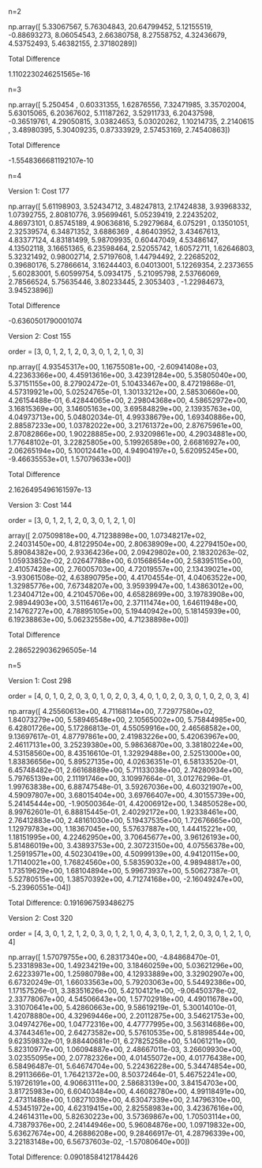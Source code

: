 n=2

np.array([ 5.33067567,  5.76304843, 20.64799452,  5.12155519, -0.88693273,
        8.06054543,  2.66380758,  8.27558752,  4.32436679,  4.53752493,
        5.46382155,  2.37180289])
        
Total Difference

1.1102230246251565e-16

n=3

np.array([ 5.250454  ,  0.60331355,  1.62876556,  7.32471985,  3.35702004,
        5.63015065,  6.20367602,  5.11187262,  3.52911733,  6.20437598,
       -0.36519761,  4.29050815,  3.03824653,  5.03020262,  1.10214735,
        2.2140615 ,  3.48980395,  5.30409235,  0.87333929,  2.57453169,
        2.74540863])
        
Total Difference

-1.5548366681192107e-10

n=4 

Version 1: Cost 177

np.array([ 5.61198903,  3.52434712,  3.48247813,  2.17424838,  3.93968332,
        1.07392755,  2.80810776,  3.95699461,  5.05239419,  2.22435202,
        4.86973101,  0.85745189,  4.90636816,  5.29279684,  6.075291  ,
        0.13501051,  2.32539574,  6.34871352,  3.6886369 ,  4.86403952,
        3.43467613,  4.83377124,  4.83181499,  5.98709935,  0.60447049,
        4.53486147,  4.13502118,  3.16651365,  6.23598464,  2.52055742,
        1.60572711,  1.62646803,  5.32321492,  0.98002714,  2.57197608,
        1.44794492,  2.22685202,  0.39680176,  5.27866614,  3.16244403,
        6.04013001,  5.12269354,  2.2373655 ,  5.60283001,  5.60599754,
        5.0934175 ,  5.21095798,  2.53766069,  2.78566524,  5.75635446,
        3.80233445,  2.3053403 , -1.22984673,  3.94523896])
        
Total Difference

-0.6360501790001074

Version 2: Cost 155

order = [3, 0, 1, 2, 1, 2, 0, 3, 0, 1, 2, 1, 0, 3]

np.array([ 4.93545317e+00,  1.16755081e+00, -2.60941408e+03,  4.22363366e+00,
        4.45913616e+00,  3.42391284e+00,  5.35805040e+00,  5.37151155e+00,
        8.27902472e-01,  5.10433467e+00,  8.47219868e-01,  4.57319921e+00,
        5.02524765e-01,  1.30133212e+00,  2.58530660e+00,  4.26154488e-01,
        6.42844065e+00,  2.29804368e+00,  4.58652972e+00,  3.16815369e+00,
        3.14605163e+00,  3.69584829e+00,  2.13935763e+00,  4.04973713e+00,
        5.04802034e-01,  4.99338679e+00,  1.69340886e+00,  2.88587233e+00,
        1.03782022e+00,  3.21761372e+00,  2.87675961e+00,  2.87082866e+00,
        1.90228885e+00,  2.93209861e+00,  4.29034881e+00,  1.77648102e-01,
        3.22825805e+00,  5.19926589e+00,  2.66816927e+00,  2.06265194e+00,
        5.10012441e+00,  4.94904197e+0,  5.62095245e+00, -9.46635553e+01,
        1.57079633e+00]) 
        
Total Difference

2.1626495496161597e-13

Version 3: Cost 144

order = [3, 0, 1, 2, 1, 2, 0, 3, 0, 1, 2, 1, 0]

array([ 2.07509818e+00,  4.71238898e+00,  1.07348217e+02,  2.24031450e+00,
        4.81229504e+00,  2.80638909e+00,  4.22794150e+00,  5.89084382e+00,
        2.93364236e+00,  2.09429802e+00,  2.18320263e-02,  1.05933852e-02,
        2.02647788e+00,  6.01568654e+00,  2.58395115e+00,  2.41057428e+00,
        2.76005703e+00,  4.72019557e+00,  2.13439021e+00, -3.93061508e-02,
        4.63890795e+00,  4.41704554e-01,  4.04063522e+00,  1.32985776e+00,
        7.67348207e+00,  3.95939947e+00,  1.43863012e+00,  1.23404712e+00,
        4.21045706e+00,  4.65828699e+00,  3.19783908e+00,  2.98944903e+00,
        3.51164617e+00,  2.37111474e+00,  1.64611948e+00,  2.14762727e+00,
        4.78895105e+00,  5.19440942e+00,  5.18145939e+00,  6.19238863e+00,
        5.06232558e+00,  4.71238898e+00])
        
Total Difference

2.2865229036296505e-14

n=5

Version 1: Cost 298

order = [4, 0, 1, 0, 2, 0, 3, 0, 1, 0, 2, 0, 3, 4, 0, 1, 0, 2, 0, 3, 0, 1, 0, 2, 0, 3, 4]

np.array([ 4.25560613e+00,  4.71168114e+00,  7.72977580e+02,  1.84073279e+00,
        5.58946548e+00,  2.10565002e+00,  5.75844985e+00,  6.42801726e+00,
        5.17286813e-01,  4.55059916e+00,  2.46568582e+00,  9.13697617e-01,
        4.87797861e+00,  2.41983226e+00,  5.42063967e+00,  2.46117131e+00,
        3.25239380e+00,  5.98636870e+00,  3.38180224e+00,  4.53158560e+00,
        8.43516610e-01,  1.32929488e+00,  2.52513000e+00,  1.83836656e+00,
        5.89527135e+00,  4.02636351e-01,  6.58133520e-01,  6.45748482e-01,
        2.66168889e+00,  5.71133038e+00,  2.74280934e+00,  5.79765139e+00,
        2.11191746e+00,  3.10997664e-01,  3.01276296e-01,  1.99763838e+00,
        6.88747548e-01,  3.59267036e+00,  4.60321907e+00,  4.59097807e+00,
        3.68015404e+00,  3.69766407e+00,  4.30155739e+00,  5.24145444e+00,
       -1.90500364e-01,  4.42006912e+00,  1.34850528e+00,  8.99762601e-01,
        6.88815445e-01,  2.40292172e+00,  1.92338461e+00,  2.76412883e+00,
        2.48161030e+00,  5.19437535e+00,  1.72676665e+00,  1.12979783e+00,
        1.18367045e+00,  5.57637887e+00,  1.44415221e+00,  1.18151995e+00,
        4.22462950e+00,  3.70645677e+00,  3.96126193e+00,  5.81486019e+00,
        3.43893753e+00,  2.30723150e+00,  4.07556378e+00,  1.25919571e+00,
        4.50230419e+00,  4.50999139e+00,  4.94120115e+00,  1.71140021e+00,
        1.76824560e+00,  5.58359032e+00,  4.98948817e+00,  1.73519629e+00,
        1.68104894e+00,  5.99673937e+00,  5.50627387e-01,  5.52780515e+00,
        1.38570392e+00,  4.71274168e+00, -2.16049247e+00, -5.23960551e-04])

        
Total Difference: 0.1916967593486275

Version 2: Cost 320

order = [4, 3, 0, 1, 2, 1, 2, 0, 3, 0, 1, 2, 1, 0, 4, 3, 0, 1, 2, 1, 2, 0, 3, 0, 1, 2, 1, 0, 4]

np.array([ 1.57079755e+00,  6.28317340e+00, -4.84868470e-01,  5.23318983e+00,
        1.49234219e+00,  3.18460259e+00,  5.03621296e+00,  2.62233971e+00,
        1.25980798e+00,  4.12933889e+00,  3.32902907e+00,  6.67320249e-01,
        1.66033563e+00,  5.79203063e+00,  5.54492386e+00,  1.17157526e-01,
        3.38351626e+00,  5.42104121e+00, -9.06450378e-02,  2.33778067e+00,
        4.54506643e+00,  1.57702918e+00,  4.49011678e+00,  3.31070641e+00,
        5.42860663e+00,  9.58619219e-01,  5.30014010e-01,  1.42078880e+00,
        4.32969446e+00,  2.20112875e+00,  3.54621753e+00,  3.04974276e+00,
        1.04772316e+00,  4.47777995e+00,  3.56314686e+00,  4.37443461e+00,
        2.64273582e+00,  5.57610535e+00,  5.81898544e+00,  9.62359832e-01,
        9.88440681e-01,  6.27825258e+00,  5.14061211e+00,  5.82310977e+00,
        1.06094887e+00,  2.48667011e-03,  3.26609930e+00,  3.02355095e+00,
        2.07782326e+00,  4.01455072e+00,  4.01776438e+00,  6.58496487e-01,
        5.64674704e+00,  5.22436228e+00,  5.34474854e+00,  8.29113666e-01,
        1.76421372e+00,  8.50372464e-01,  5.46752241e+00,  5.19726191e+00,
        4.90663111e+00,  2.58683139e+00,  3.84154703e+00,  3.81725983e+00,
        6.60403484e+00,  4.46082780e+00,  4.99118491e+00,  2.47311488e+00,
        1.08271039e+00,  4.63047339e+00,  2.14796310e+00,  4.53451972e+00,
        4.62319415e+00,  2.82558983e+00,  3.42367616e+00,  4.24614311e+00,
        5.82630223e+00,  3.57369867e+00,  1.70503114e+00,  4.73879376e+00,
        2.24144946e+00,  5.96084876e+00,  1.09719832e+00,  5.63627674e+00,
        4.26886208e+00,  9.28466917e-01,  4.28796339e+00,  3.22183148e+00,
        6.56737603e-02, -1.57080640e+00])

Total Difference: 0.09018584121784426

